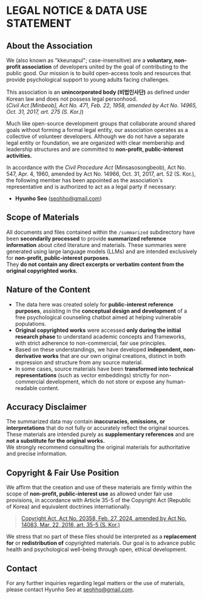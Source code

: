 # LEGAL NOTICE & DATA USE STATEMENT

## About the Association

We (also known as "kkeunapul"; case-insensitive) are a **voluntary, non-profit association** of developers united by the goal of contributing to the public good. Our mission is to build open-access tools and resources that provide psychological support to young adults facing challenges.

This association is an **unincorporated body (비법인사단)** as defined under Korean law and does not possess legal personhood.  
(*Civil Act [Minbeob], Act No. 471, Feb. 22, 1958, amended by Act No. 14965, Oct. 31, 2017, art. 275 (S. Kor.)*)

Much like open-source development groups that collaborate around shared goals without forming a formal legal entity, our association operates as a collective of volunteer developers. Although we do not have a separate legal entity or foundation, we are organized with clear membership and leadership structures and are committed to **non-profit, public-interest activities.**

In accordance with the *Civil Procedure Act* (Minsasosongbeob), Act No. 547, Apr. 4, 1960, amended by Act No. 14966, Oct. 31, 2017, art. 52 (S. Kor.), the following member has been appointed as the association's representative and is authorized to act as a legal party if necessary:

- **Hyunho Seo** ([seohho@gmail.com](mailto:seohho@gmail.com))

## Scope of Materials

All documents and files contained within the `/summarized` subdirectory have been **secondarily processed** to provide **summarized reference information** about cited literature and materials. These summaries were generated using large language models (LLMs) and are intended exclusively for **non-profit, public-interest purposes.**  
They **do not contain any direct excerpts or verbatim content from the original copyrighted works.**

## Nature of the Content

- The data here was created solely for **public-interest reference purposes**, assisting in the **conceptual design and development** of a free psychological counseling chatbot aimed at helping vulnerable populations.
- **Original copyrighted works** were accessed **only during the initial research phase** to understand academic concepts and frameworks, with strict adherence to non-commercial, fair use principles.
- Based on these understandings, we have developed **independent, non-derivative works** that are our own original creations, distinct in both expression and structure from any source material.
- In some cases, source materials have been **transformed into technical representations** (such as vector embeddings) strictly for non-commercial development, which do not store or expose any human-readable content.

## Accuracy Disclaimer

The summarized data may contain **inaccuracies, omissions, or interpretations** that do not fully or accurately reflect the original sources. These materials are intended purely as **supplementary references** and are **not a substitute for the original works.**  
We strongly recommend consulting the original materials for authoritative and precise information.

## Copyright & Fair Use Position

We affirm that the creation and use of these materials are firmly within the scope of **non-profit, public-interest use** as allowed under fair use provisions, in accordance with Article 35-5 of the Copyright Act (Republic of Korea) and equivalent doctrines internationally.

> [Copyright Act, Act No. 20358, Feb. 27, 2024, amended by Act No. 14083, Mar. 22, 2016, art. 35-5 (S. Kor.)](https://elaw.klri.re.kr/eng_service/jomunPrint.do?hseq=65951&cseq=2063077)

We stress that no part of these files should be interpreted as a **replacement for** or **redistribution of** copyrighted materials. Our goal is to advance public health and psychological well-being through open, ethical development.

## Contact

For any further inquiries regarding legal matters or the use of materials, please contact Hyunho Seo at [seohho@gmail.com](mailto:seohho@gmail.com).
